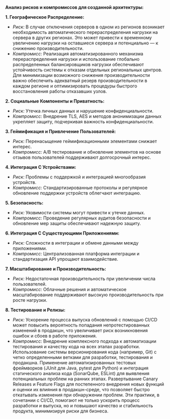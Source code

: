 **Анализ рисков и компромиссов для созданной архитектуры:**

**1. Географическое Распределение:**
   - *Риск:* В случае отключения серверов в одном из регионов возникает необходимость автоматического перераспределения нагрузки на сервера в других регионах. Это может привести к временному увеличению нагрузки на оставшиеся сервера и потенциально — к снижению производительности.
   - *Компромисс:* Реализация автоматизированного механизма перераспределения нагрузки и использование глобально распределенных балансировщиков нагрузки обеспечивают устойчивость системы к отказам отдельных региональных центров. Для минимизации возможного снижения производительности важно обеспечить адекватный резерв производительности в каждом регионе и оптимизировать процедуры быстрого восстановления работы отказавших узлов.


**2. Социальные Компоненты и Приватность:**
   - *Риск:* Утечка личных данных и нарушение конфиденциальности.
   - *Компромисс:* Внедрение TLS, AES и методов анонимизации данных укрепляет защиту, подчеркивая важность конфиденциальности.

**3. Геймификация и Привлечение Пользователей:**
   - *Риск:* Перенасыщение геймификационными элементами снижает интерес.
   - *Компромисс:* А/B тестирование и обновление элементов на основе отзывов пользователей поддерживают долгосрочный интерес.

**4. Интеграция С Устройствами:**
   - *Риск:* Проблемы с поддержкой и интеграцией многообразия устройств.
   - *Компромисс:* Стандартизированные протоколы и регулярное обновление поддержки устройств облегчают интеграцию.

**5. Безопасность:**
   - *Риск:* Уязвимости системы могут привести к утечке данных.
   - *Компромисс:* Проведение регулярных аудитов безопасности и обновление мер защиты обеспечивают надежную защиту.

**6. Интеграция С Существующими Приложениями:**
   - *Риск:* Сложности в интеграции и обмене данными между приложениями.
   - *Компромисс:* Централизованная платформа интеграции и стандартизация API упрощают взаимодействие.

**7. Масштабирование и Производительность:**
   - *Риск:* Недостаточная производительность при увеличении числа пользователей.
   - *Компромисс:* Облачные решения и автоматическое масштабирование поддерживают высокую производительность при росте нагрузки.

**8. Тестирование и Релизы:**
   - *Риск:* Ускорение процесса выпуска обновлений с помощью CI/CD может повысить вероятность попадания непротестированных изменений в продакшн, что увеличивает риск возникновения ошибок и сбоев в работе приложения.
   - *Компромисс:* Внедрение комплексного подхода к автоматизации тестирования и качеству кода на всех этапах разработки. Использование системы версионирования кода (например, Git) с четко определенными ветками для разработки, тестирования и продакшна. Применение автоматизированных тестовых фреймворков (JUnit для Java, pytest для Python) и интеграция статического анализа кода (SonarQube, ESLint) для выявления потенциальных проблем на ранних этапах. Развертывание Canary Releases и Feature Flags для постепенного внедрения новых функций и оценки их влияния в продакшн-среде, что позволяет быстро откатывать изменения при обнаружении проблем. Эти практики, в сочетании с CI/CD, помогают не только ускорить процесс разработки и выпуска, но и повышают качество и стабильность продукта, минимизируя риски для бизнеса.